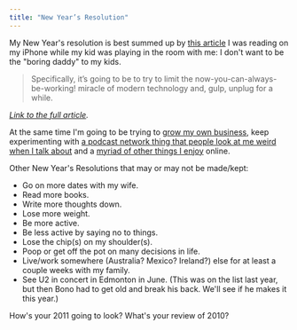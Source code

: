 ```yaml
---
title: "New Year’s Resolution"
---
```

<p>My New Year's resolution is best summed up by <a href="http://www.businessinsider.com/the-wake-up-call-2010-12">this article</a> I was reading on my iPhone while my kid was playing in the room with me: I don't want to be the "boring daddy" to my kids.</p>
<blockquote><p>Specifically, it’s going to be to try to limit the now-you-can-always-be-working! miracle of modern technology and, gulp, unplug for a while.</p></blockquote>
<p><em><a href="http://www.businessinsider.com/the-wake-up-call-2010-12">Link to the full article</a>.</em></p>
<p>At the same time I'm going to be trying to <a href="http://blog.lemonproductions.ca/">grow my own business</a>, keep experimenting with <a href="http://ssktn.com/">a podcast network thing that people look at me weird when I talk about</a> and a <a href="https://chrisenns.com/">myriad of other things I enjoy</a> online.</p>
<p>Other New Year's Resolutions that may or may not be made/kept:</p>
<ul>
<li>Go on more dates with my wife.</li>
<li>Read more books.</li>
<li>Write more thoughts down.</li>
<li>Lose more weight.</li>
<li>Be more active.</li>
<li>Be less active by saying no to things.</li>
<li>Lose the chip(s) on my shoulder(s).</li>
<li>Poop or get off the pot on many decisions in life.</li>
<li>Live/work somewhere (Australia? Mexico? Ireland?) else for at least a couple weeks with my family.</li>
<li>See U2 in concert in Edmonton in June. (This was on the list last year, but then Bono had to get old and break his back. We'll see if he makes it this year.)</li>
</ul>
<p>How's your 2011 going to look? What's your review of 2010?</p>
